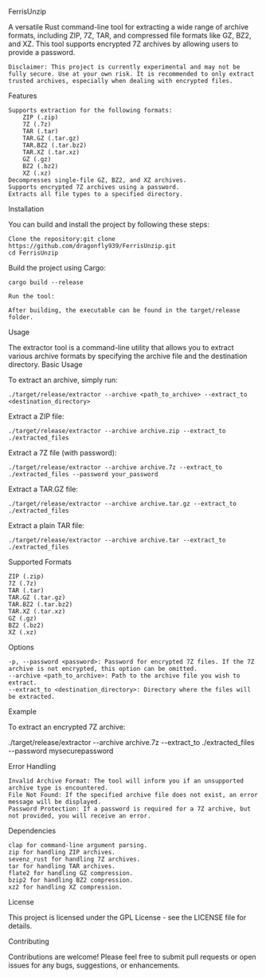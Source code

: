 FerrisUnzip 

A versatile Rust command-line tool for extracting a wide range of archive formats, including ZIP, 7Z, TAR, and compressed file formats like GZ, BZ2, and XZ. This tool supports encrypted 7Z archives by allowing users to provide a password.

    Disclaimer: This project is currently experimental and may not be fully secure. Use at your own risk. It is recommended to only extract trusted archives, especially when dealing with encrypted files.

Features

    Supports extraction for the following formats:
        ZIP (.zip)
        7Z (.7z)
        TAR (.tar)
        TAR.GZ (.tar.gz)
        TAR.BZ2 (.tar.bz2)
        TAR.XZ (.tar.xz)
        GZ (.gz)
        BZ2 (.bz2)
        XZ (.xz)
    Decompresses single-file GZ, BZ2, and XZ archives.
    Supports encrypted 7Z archives using a password.
    Extracts all file types to a specified directory.

Installation

You can build and install the project by following these steps:

    Clone the repository:git clone https://github.com/dragonfly939/FerrisUnzip.git
    cd FerrisUnzip



Build the project using Cargo:

    cargo build --release

    Run the tool:

    After building, the executable can be found in the target/release folder.

Usage

The extractor tool is a command-line utility that allows you to extract various archive formats by specifying the archive file and the destination directory.
Basic Usage

To extract an archive, simply run:

    ./target/release/extractor --archive <path_to_archive> --extract_to <destination_directory>

Extract a ZIP file:

    ./target/release/extractor --archive archive.zip --extract_to ./extracted_files

Extract a 7Z file (with password):

    ./target/release/extractor --archive archive.7z --extract_to ./extracted_files --password your_password

Extract a TAR.GZ file:

    ./target/release/extractor --archive archive.tar.gz --extract_to ./extracted_files

Extract a plain TAR file:

    ./target/release/extractor --archive archive.tar --extract_to ./extracted_files

Supported Formats

    ZIP (.zip)
    7Z (.7z)
    TAR (.tar)
    TAR.GZ (.tar.gz)
    TAR.BZ2 (.tar.bz2)
    TAR.XZ (.tar.xz)
    GZ (.gz)
    BZ2 (.bz2)
    XZ (.xz)

Options

    -p, --password <password>: Password for encrypted 7Z files. If the 7Z archive is not encrypted, this option can be omitted.
    --archive <path_to_archive>: Path to the archive file you wish to extract.
    --extract_to <destination_directory>: Directory where the files will be extracted.

Example

To extract an encrypted 7Z archive:

./target/release/extractor --archive archive.7z --extract_to ./extracted_files --password mysecurepassword

Error Handling

    Invalid Archive Format: The tool will inform you if an unsupported archive type is encountered.
    File Not Found: If the specified archive file does not exist, an error message will be displayed.
    Password Protection: If a password is required for a 7Z archive, but not provided, you will receive an error.

Dependencies

    clap for command-line argument parsing.
    zip for handling ZIP archives.
    sevenz_rust for handling 7Z archives.
    tar for handling TAR archives.
    flate2 for handling GZ compression.
    bzip2 for handling BZ2 compression.
    xz2 for handling XZ compression.

License

This project is licensed under the GPL License - see the LICENSE file for details.

Contributing

Contributions are welcome! Please feel free to submit pull requests or open issues for any bugs, suggestions, or enhancements.

